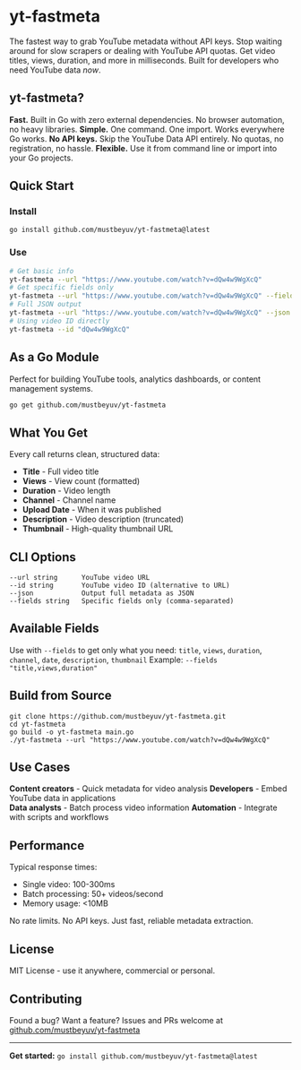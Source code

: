 # yt-fastmeta

The fastest way to grab YouTube metadata without API keys.
Stop waiting around for slow scrapers or dealing with YouTube API quotas. Get video titles, views, duration, and more in milliseconds. Built for developers who need YouTube data *now*.

## yt-fastmeta?

**Fast.** Built in Go with zero external dependencies. No browser automation, no heavy libraries.
**Simple.** One command. One import. Works everywhere Go works.
**No API keys.** Skip the YouTube Data API entirely. No quotas, no registration, no hassle.
**Flexible.** Use it from command line or import into your Go projects.

## Quick Start
### Install

```
go install github.com/mustbeyuv/yt-fastmeta@latest
```

### Use

```bash
# Get basic info
yt-fastmeta --url "https://www.youtube.com/watch?v=dQw4w9WgXcQ"
# Get specific fields only  
yt-fastmeta --url "https://www.youtube.com/watch?v=dQw4w9WgXcQ" --fields "title,views"
# Full JSON output
yt-fastmeta --url "https://www.youtube.com/watch?v=dQw4w9WgXcQ" --json
# Using video ID directly
yt-fastmeta --id "dQw4w9WgXcQ"
```

## As a Go Module
Perfect for building YouTube tools, analytics dashboards, or content management systems.
```bash
go get github.com/mustbeyuv/yt-fastmeta
```
## What You Get
Every call returns clean, structured data:
- **Title** - Full video title
- **Views** - View count (formatted)
- **Duration** - Video length 
- **Channel** - Channel name
- **Upload Date** - When it was published
- **Description** - Video description (truncated)
- **Thumbnail** - High-quality thumbnail URL
## CLI Options
```
--url string      YouTube video URL 
--id string       YouTube video ID (alternative to URL)
--json            Output full metadata as JSON
--fields string   Specific fields only (comma-separated)
```

## Available Fields
Use with `--fields` to get only what you need:
`title`, `views`, `duration`, `channel`, `date`, `description`, `thumbnail`
Example: `--fields "title,views,duration"`

## Build from Source
```
git clone https://github.com/mustbeyuv/yt-fastmeta.git
cd yt-fastmeta
go build -o yt-fastmeta main.go
./yt-fastmeta --url "https://www.youtube.com/watch?v=dQw4w9WgXcQ"
```

## Use Cases
**Content creators** - Quick metadata for video analysis
**Developers** - Embed YouTube data in applications  
**Data analysts** - Batch process video information
**Automation** - Integrate with scripts and workflows

## Performance
Typical response times:
- Single video: 100-300ms
- Batch processing: 50+ videos/second
- Memory usage: <10MB

No rate limits. No API keys. Just fast, reliable metadata extraction.

## License
MIT License - use it anywhere, commercial or personal.

## Contributing

Found a bug? Want a feature? Issues and PRs welcome at [github.com/mustbeyuv/yt-fastmeta](https://github.com/mustbeyuv/yt-fastmeta)

---

**Get started:** `go install github.com/mustbeyuv/yt-fastmeta@latest`

